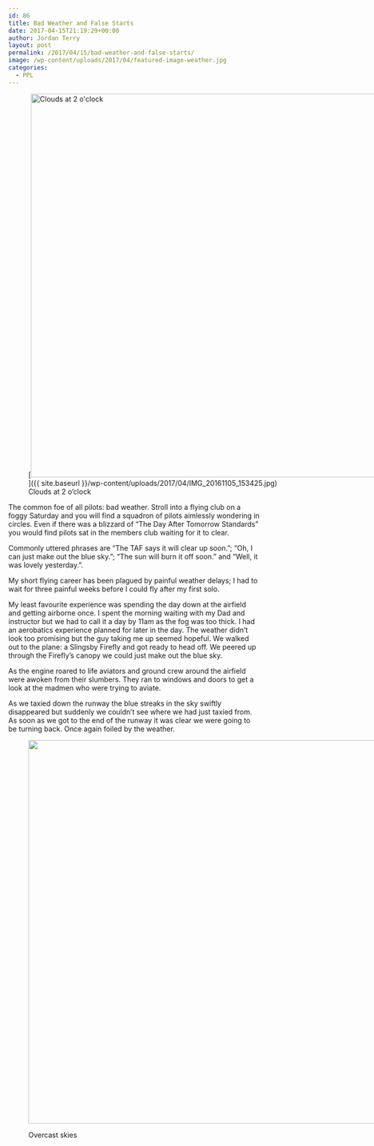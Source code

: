 ```yaml
---
id: 86
title: Bad Weather and False Starts
date: 2017-04-15T21:19:29+00:00
author: Jordan Terry
layout: post
permalink: /2017/04/15/bad-weather-and-false-starts/
image: /wp-content/uploads/2017/04/featured-image-weather.jpg
categories:
  - PPL
---
```

<figure id="attachment_110" class="thumbnail wp-caption alignnone" style="width: 1034px">[<img loading="lazy" class="wp-image-110 size-large" src="{{ site.baseurl }}/wp-content/uploads/2017/04/IMG_20161105_153425-1024x768.jpg" alt="Clouds at 2 o'clock" width="1024" height="768" srcset="{{ site.baseurl }}/wp-content/uploads/2017/04/IMG_20161105_153425-1024x768.jpg 1024w, {{ site.baseurl }}/wp-content/uploads/2017/04/IMG_20161105_153425-300x225.jpg 300w, {{ site.baseurl }}/wp-content/uploads/2017/04/IMG_20161105_153425-768x576.jpg 768w" sizes="(max-width: 1024px) 100vw, 1024px" />]({{ site.baseurl }}/wp-content/uploads/2017/04/IMG_20161105_153425.jpg)<figcaption class="caption wp-caption-text">Clouds at 2 o&#8217;clock</figcaption></figure> 

The common foe of all pilots: bad weather. Stroll into a flying club on a foggy Saturday and you will find a squadron of pilots aimlessly wondering in circles. Even if there was a blizzard of “The Day After Tomorrow Standards” you would find pilots sat in the members club waiting for it to clear.

Commonly uttered phrases are “The TAF says it will clear up soon.”; “Oh, I can just make out the blue sky.”; “The sun will burn it off soon.” and “Well, it was lovely yesterday.”.

My short flying career has been plagued by painful weather delays; I had to wait for three painful weeks before I could fly after my first solo.

My least favourite experience was spending the day down at the airfield and getting airborne once. I spent the morning waiting with my Dad and instructor but we had to call it a day by 11am as the fog was too thick. I had an aerobatics experience planned for later in the day. The weather didn’t look too promising but the guy taking me up seemed hopeful. We walked out to the plane: a Slingsby Firefly and got ready to head off. We peered up through the Firefly’s canopy we could just make out the blue sky.

As the engine roared to life aviators and ground crew around the airfield were awoken from their slumbers. They ran to windows and doors to get a look at the madmen who were trying to aviate.

As we taxied down the runway the blue streaks in the sky swiftly disappeared but suddenly we couldn’t see where we had just taxied from. As soon as we got to the end of the runway it was clear we were going to be turning back. Once again foiled by the weather.<figure id="attachment_113" class="thumbnail wp-caption alignnone" style="width: 1034px">

<img loading="lazy" class="size-large wp-image-113" src="{{ site.baseurl }}/wp-content/uploads/2017/04/IMG_20161203_081728-1024x768.jpg" alt="" width="1024" height="768" srcset="{{ site.baseurl }}/wp-content/uploads/2017/04/IMG_20161203_081728-1024x768.jpg 1024w, {{ site.baseurl }}/wp-content/uploads/2017/04/IMG_20161203_081728-300x225.jpg 300w, {{ site.baseurl }}/wp-content/uploads/2017/04/IMG_20161203_081728-768x576.jpg 768w" sizes="(max-width: 1024px) 100vw, 1024px" /> <figcaption class="caption wp-caption-text">Overcast skies</figcaption></figure>